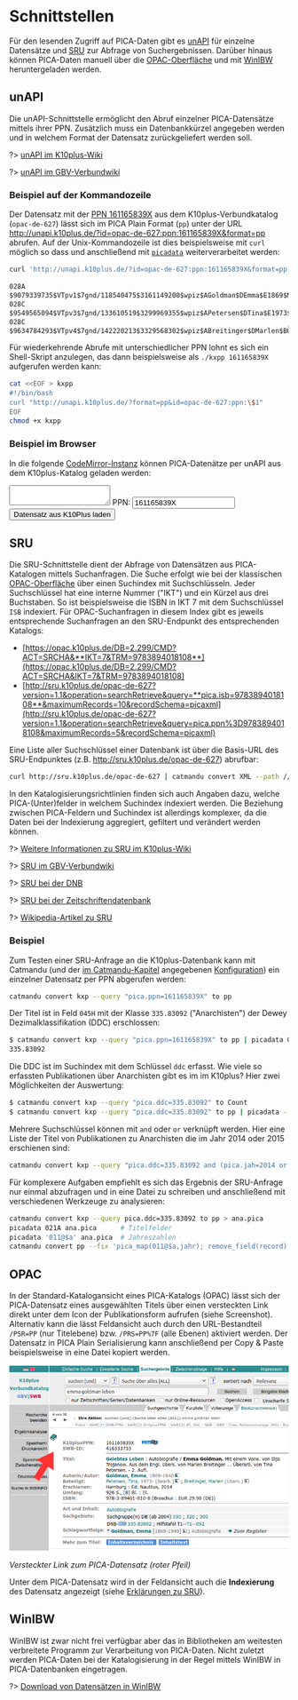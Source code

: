 # Schnittstellen

Für den lesenden Zugriff auf PICA-Daten gibt es [unAPI](#unapi) für einzelne Datensätze und [SRU](#sru) zur Abfrage von Suchergebnissen. Darüber hinaus können PICA-Daten manuell über die [OPAC-Oberfläche](#opac) und mit [WinIBW](#winibw) heruntergeladen werden.

## unAPI

Die unAPI-Schnittstelle ermöglicht den Abruf einzelner PICA-Datensätze mittels ihrer PPN. Zusätzlich muss ein Datenbankkürzel angegeben werden und in welchem Format der Datensatz zurückgeliefert werden soll.

?> [unAPI im K10plus-Wiki](https://wiki.k10plus.de/display/K10PLUS/UnAPI)

?> [unAPI im GBV-Verbundwiki](https://verbundwiki.gbv.de/display/VZG/unAPI)

### Beispiel auf der Kommandozeile

Der Datensatz mit der [PPN 161165839X](https://opac.k10plus.de/DB=2.299/PPNSET?PPN=161165839X) aus dem K10plus-Verbundkatalog (`opac-de-627`) lässt sich im PICA Plain Format (`pp`) unter der URL <http://unapi.k10plus.de/?id=opac-de-627:ppn:161165839X&format=pp> abrufen. Auf der Unix-Kommandozeile ist dies beispielsweise mit `curl` möglich so dass und anschließend mit [`picadata`](verarbeitung?id=picadata) weiterverarbeitet werden:

~~~bash
curl 'http://unapi.k10plus.de/?id=opac-de-627:ppn:161165839X&format=pp' | picadata '028A|028C'
~~~

~~~pica
028A $9079339735$VTpv1$7gnd/118540475$3161149200$wpiz$AGoldman$DEmma$E1869$M1940
028C $9549565094$VTpv3$7gnd/133610519$3299969355$wpiz$APetersen$DTina$E1973$BBearb.
028C $9634784293$VTpv4$7gnd/142220213$3329568302$wpiz$ABreitinger$DMarlen$BÜbers.
~~~

Für wiederkehrende Abrufe mit unterschiedlicher PPN lohnt es sich ein Shell-Skript anzulegen, das dann beispielsweise als `./kxpp 161165839X` aufgerufen werden kann:

~~~bash
cat <<EOF > kxpp
#!/bin/bash
curl "http://unapi.k10plus.de/?format=pp&id=opac-de-627:ppn:\$1"
EOF
chmod +x kxpp
~~~

### Beispiel im Browser

In die folgende [CodeMirror-Instanz](darstellung?id=codemirror) können PICA-Datenätze per unAPI aus dem K10plus-Katalog geladen werden:

<div>
<textarea id="pica-editor"></textarea>
<label for="ppn">PPN:</label> <input type="text" id="ppn" value="161165839X" />
<button id="loadViaPPN">Datensatz aus K10Plus laden</button>
</div>

<script>
var editor = document.getElementById('pica-editor')
editor = CodeMirror.fromTextArea(editor, { lineNumbers: true });
document.getElementById('loadViaPPN').addEventListener("click", function () {
  var ppn = document.getElementById("ppn").value
  var url = "//unapi.k10plus.de/?format=pp&id=opac-de-627:ppn:" + ppn
  fetch(url).then(function(res) {
    res.text().then(function(pica) {
      editor.setValue(pica)
    })
  })
})
</script>

## SRU

Die SRU-Schnittstelle dient der Abfrage von Datensätzen aus PICA-Katalogen mittels Suchanfragen. Die Suche erfolgt wie bei der klassischen [OPAC-Oberfläche](#opac) über einen Suchindex mit Suchschlüsseln. Jeder Suchschlüssel hat eine interne Nummer ("IKT") und ein Kürzel aus drei Buchstaben. So ist beispielsweise die ISBN in IKT 7 mit dem Suchschlüssel `ISB` indexiert. Für OPAC-Suchanfragen in diesem Index gibt es jeweils entsprechende Suchanfragen an den SRU-Endpunkt des entsprechenden Katalogs: 

* [https://opac.k10plus.de/DB=2.299/CMD?ACT=SRCHA&**IKT=7&TRM=9783894018108**](https://opac.k10plus.de/DB=2.299/CMD?ACT=SRCHA&IKT=7&TRM=9783894018108)
* [http://sru.k10plus.de/opac-de-627?version=1.1&operation=searchRetrieve&query=**pica.isb=9783894018108**&maximumRecords=10&recordSchema=picaxml](http://sru.k10plus.de/opac-de-627?version=1.1&operation=searchRetrieve&query=pica.ppn%3D9783894018108&maximumRecords=5&recordSchema=picaxml)

Eine Liste aller Suchschlüssel einer Datenbank ist über die Basis-URL des SRU-Endpunktes (z.B. <http://sru.k10plus.de/opac-de-627>) abrufbar:

~~~bash
curl http://sru.k10plus.de/opac-de-627 | catmandu convert XML --path //index to XML | egrep -o '\[[^<]+'
~~~

In den Katalogisierungsrichtlinien finden sich auch Angaben dazu, welche PICA-(Unter)felder in welchem Suchindex indexiert werden. Die Beziehung zwischen PICA-Feldern und Suchindex ist allerdings komplexer, da die Daten bei der Indexierung aggregiert, gefiltert und verändert werden können.

?> [Weitere Informationen zu SRU im K10plus-Wiki](https://wiki.k10plus.de/display/K10PLUS/SRU)

?> [SRU im GBV-Verbundwiki](https://verbundwiki.gbv.de/display/VZG/SRU)

?> [SRU bei der DNB](http://www.dnb.de/sru)

?> [SRU bei der Zeitschriftendatenbank](https://www.zeitschriftendatenbank.de/services/schnittstellen/sru/)

?> [Wikipedia-Artikel zu SRU](https://de.wikipedia.org/wiki/Search/Retrieve_via_URL)

### Beispiel

Zum Testen einer SRU-Anfrage an die K10plus-Datenbank kann mit Catmandu (und der [im Catmandu-Kapitel](verarbeitung?id=catmandu) angegebenen [Konfiguration](catmandu.yaml ':ignore')) ein einzelner Datensatz per PPN abgerufen werden:

~~~bash
catmandu convert kxp --query "pica.ppn=161165839X" to pp
~~~

Der Titel ist in Feld `045H` mit der Klasse `335.83092` ("Anarchisten") der Dewey Dezimalklassifikation (DDC) erschlossen:

~~~bash
$ catmandu convert kxp --query "pica.ppn=161165839X" to pp | picadata 045H\$a
335.83092
~~~

Die DDC ist im Suchindex mit dem Schlüssel `ddc` erfasst. Wie viele so erfassten Publikationen über Anarchisten gibt es im im K10plus? Hier zwei Möglichkeiten der Auswertung:

~~~bash
$ catmandu convert kxp --query "pica.ddc=335.83092" to Count
$ catmandu convert kxp --query "pica.ddc=335.83092" to pp | picadata --count
~~~

Mehrere Suchschlüssel können mit `and` oder `or` verknüpft werden. Hier eine Liste der Titel von Publikationen zu Anarchisten die im Jahr 2014 oder 2015 erschienen sind:

~~~bash
catmandu convert kxp --query "pica.ddc=335.83092 and (pica.jah=2014 or pica.jah=2015)" to pp | picadata 021A
~~~

Für komplexere Aufgaben empfiehlt es sich das Ergebnis der SRU-Anfrage nur einmal abzufragen und in eine Datei zu schreiben und anschließend mit verschiedenen Werkzeuge zu analysieren:

~~~bash
catmandu convert kxp --query pica.ddc=335.83092 to pp > ana.pica
picadata 021A ana.pica      # Titelfelder
picadata '011@$a' ana.pica  # Jahreszahlen
catmandu convert pp --fix 'pica_map(011@$a,jahr); remove_field(record)' to CSV
~~~

## OPAC

In der Standard-Katalogansicht eines PICA-Katalogs (OPAC) lässt sich der PICA-Datensatz eines ausgewählten Titels über einen versteckten Link direkt unter dem Icon der Publikationsform aufrufen (siehe Screenshot). Alternativ kann die lässt Feldansicht auch durch den URL-Bestandteil `/PSR=PP` (nur Titelebene) bzw. `/PRS=PP%7F` (alle Ebenen) aktiviert werden. Der Datensatz in PICA Plain Serialisierung kann anschließend per Copy & Paste beispielsweise in eine Datei kopiert werden.

![Versteckter Link im OPAC](img/opac-hidden-link.png)

*Versteckter Link zum PICA-Datensatz (roter Pfeil)*

Unter dem PICA-Datensatz wird in der Feldansicht auch die **Indexierung** des Datensatz angezeigt (siehe [Erklärungen zu SRU](#sru)).

## WinIBW

WinIBW ist zwar nicht frei verfügbar aber das in Bibliotheken am weitesten verbreitete Programm zur Verarbeitung von PICA-Daten. Nicht zuletzt werden PICA-Daten bei der Katalogisierung in der Regel mittels WinIBW in PICA-Datenbanken eingetragen.

?> [Download von Datensätzen in WinIBW](https://wiki.k10plus.de/pages/viewpage.action?pageId=64225417)
